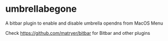 # umbrellabegone
A bitbar plugin to enable and disable umbrella opendns from MacOS Menu

Check https://github.com/matryer/bitbar for Bitbar and other plugins
